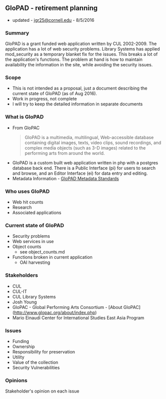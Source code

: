## GloPAD - retirement planning

* updated - jgr25@cornell.edu - 8/5/2016

### Summary
GloPAD is a grant funded web application written by CUL 2002-2009. The application has a lot of web security problems. Library Systems has applied mod_security as a temporary blanket fix for the issues. This breaks a lot of the application's functions. The problem at hand is how to maintain availability the information in the site, while avoiding the security issues.

### Scope

* This is not intended as a proposal, just a document describing the current state of GloPAD (as of Aug 2016).
* Work in progress, not complete
* I will try to keep the detailed information in separate documents

### What is GloPAD

* From GloPAC
  > GloPAD is a multimedia, multilingual, Web-accessible database containing digital images, texts, video clips, sound recordings, and complex media objects (such as 3-D images) related to the performing arts from around the world.
* GloPAD is a custom built web application written in php with a postgres database back end. There is a Public Interface (pi) for users to search and browse, and an Editor Interface (ei) for data entry and editing.
* Metadata Information - [GloPAD Metadata Standards](http://www.glopac.org/about/aboutMetadata.php)

### Who uses GloPAD

* Web hit counts
* Research
* Associated applications

### Current state of GloPAD

* Security problems
* Web services in use
* Object counts
  * see object_counts.md
* Functions broken in current application
  * OAI harvesting

### Stakeholders

* CUL
* CUL-IT
* CUL Library Systems
* Josh Young
* GloPAC - Global Performing Arts Consortium - [About GloPAC] (http://www.glopac.org/about/index.php)
* Mario Einaudi Center for International Studies East Asia Program


### Issues

* Funding
* Ownership
* Responsibility for preservation
* Utility
* Value of the collection
* Security Vulnerabilities

### Opinions

Stakeholder's opinion on each issue
